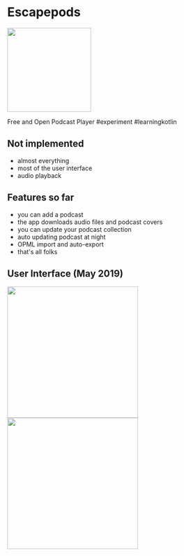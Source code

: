 # Escapepods
<img src="https://raw.githubusercontent.com/y20k/escapepods/master/assets/escapepods-app-icon-current.png" width="192" />

Free and Open Podcast Player #experiment #learningkotlin

## Not implemented
* almost everything
* most of the user interface
* audio playback

## Features so far
* you can add a podcast
* the app downloads audio files and podcast covers
* you can update your podcast collection
* auto updating podcast at night
* OPML import and auto-export
* that's all folks



## User Interface (May 2019)
<img src="https://raw.githubusercontent.com/y20k/escapepods/master/assets/ui-screenshot-001-2019-05.png" width="300" />
<img src="https://raw.githubusercontent.com/y20k/escapepods/master/assets/ui-screenshot-002-2019-05.png" width="300" />
